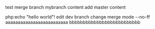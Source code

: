 test merge branch
mybranch content
add master content


php:echo "hello world"!
edit dev branch
change merge mode --no-ff
aaaaaaaaaaaaaaaaaaaaaaaaa
bbbbbbbbbbbbbbbbbbbbbbbbbb
